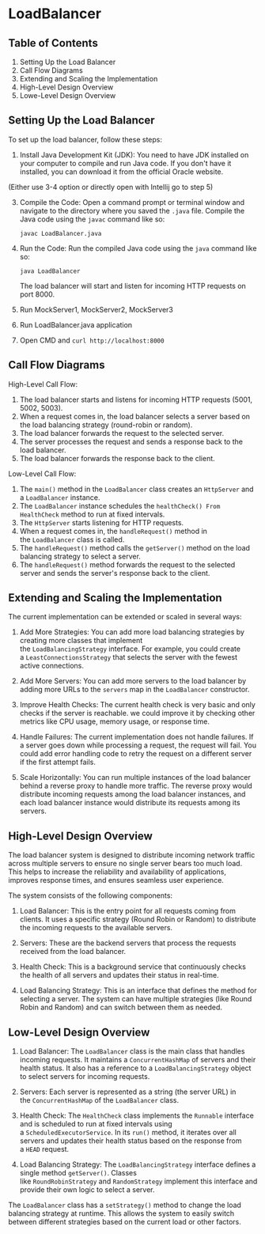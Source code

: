 # LoadBalancer
Table of Contents
-----------------

1.  Setting Up the Load Balancer
2.  Call Flow Diagrams
3.  Extending and Scaling the Implementation
4.  High-Level Design Overview
5.  Lowe-Level Design Overview

Setting Up the Load Balancer
----------------------------

To set up the load balancer, follow these steps:

1.  Install Java Development Kit (JDK): You need to have JDK installed on your computer to compile and run Java code. If you don't have it installed, you can download it from the official Oracle website.
   
(Either use 3-4 option or directly open with Intellij go to step 5)

3.  Compile the Code: Open a command prompt or terminal window and navigate to the directory where you saved the `.java` file. Compile the Java code using the `javac` command like so:

    ```
    javac LoadBalancer.java

    ```
4.  Run the Code: Run the compiled Java code using the `java` command like so:

    ```
    java LoadBalancer

    ```

    The load balancer will start and listen for incoming HTTP requests on port 8000.
5. Run MockServer1, MockServer2, MockServer3
6. Run  LoadBalancer.java application
7. Open CMD and ```curl http://localhost:8000```

Call Flow Diagrams
------------------

High-Level Call Flow:

1.  The load balancer starts and listens for incoming HTTP requests (5001, 5002, 5003).
2.  When a request comes in, the load balancer selects a server based on the load balancing strategy (round-robin or random).
3.  The load balancer forwards the request to the selected server.
4.  The server processes the request and sends a response back to the load balancer.
5.  The load balancer forwards the response back to the client.

Low-Level Call Flow:

1.  The `main()` method in the `LoadBalancer` class creates an `HttpServer` and a `LoadBalancer` instance.
2.  The `LoadBalancer` instance schedules the `healthCheck() From HealthCheck` method to run at fixed intervals.
3.  The `HttpServer` starts listening for HTTP requests.
4.  When a request comes in, the `handleRequest()` method in the `LoadBalancer` class is called.
5.  The `handleRequest()` method calls the `getServer()` method on the load balancing strategy to select a server.
6.  The `handleRequest()` method forwards the request to the selected server and sends the server's response back to the client.

Extending and Scaling the Implementation
----------------------------------------

The current implementation can be extended or scaled in several ways:

1.  Add More Strategies: You can add more load balancing strategies by creating more classes that implement the `LoadBalancingStrategy` interface. For example, you could create a `LeastConnectionsStrategy` that selects the server with the fewest active connections.

2.  Add More Servers: You can add more servers to the load balancer by adding more URLs to the `servers` map in the `LoadBalancer` constructor.

3.  Improve Health Checks: The current health check is very basic and only checks if the server is reachable. we could improve it by checking other metrics like CPU usage, memory usage, or response time.

4.  Handle Failures: The current implementation does not handle failures. If a server goes down while processing a request, the request will fail. You could add error handling code to retry the request on a different server if the first attempt fails.

5.  Scale Horizontally: You can run multiple instances of the load balancer behind a reverse proxy to handle more traffic. The reverse proxy would distribute incoming requests among the load balancer instances, and each load balancer instance would distribute its requests among its servers.


High-Level Design Overview
--------------------------

The load balancer system is designed to distribute incoming network traffic across multiple servers to ensure no single server bears too much load. This helps to increase the reliability and availability of applications, improves response times, and ensures seamless user experience.

The system consists of the following components:

1.  Load Balancer: This is the entry point for all requests coming from clients. It uses a specific strategy (Round Robin or Random) to distribute the incoming requests to the available servers.

2.  Servers: These are the backend servers that process the requests received from the load balancer.

3.  Health Check: This is a background service that continuously checks the health of all servers and updates their status in real-time.

4.  Load Balancing Strategy: This is an interface that defines the method for selecting a server. The system can have multiple strategies (like Round Robin and Random) and can switch between them as needed.

Low-Level Design Overview
-------------------------

1.  Load Balancer: The `LoadBalancer` class is the main class that handles incoming requests. It maintains a `ConcurrentHashMap` of servers and their health status. It also has a reference to a `LoadBalancingStrategy` object to select servers for incoming requests.

2.  Servers: Each server is represented as a string (the server URL) in the `ConcurrentHashMap` of the `LoadBalancer` class.

3.  Health Check: The `HealthCheck` class implements the `Runnable` interface and is scheduled to run at fixed intervals using a `ScheduledExecutorService`. In its `run()` method, it iterates over all servers and updates their health status based on the response from a `HEAD` request.

4.  Load Balancing Strategy: The `LoadBalancingStrategy` interface defines a single method `getServer()`. Classes like `RoundRobinStrategy` and `RandomStrategy` implement this interface and provide their own logic to select a server.

The `LoadBalancer` class has a `setStrategy()` method to change the load balancing strategy at runtime. This allows the system to easily switch between different strategies based on the current load or other factors.
